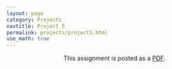 ```yaml
---
layout: page
category: Projects
navtitle: Project 5
permalink: projects/project5.html
use_math: true
---
```

<center>

This assignment is posted as a <a href="hw5.pdf">PDF</a>.

</center>
